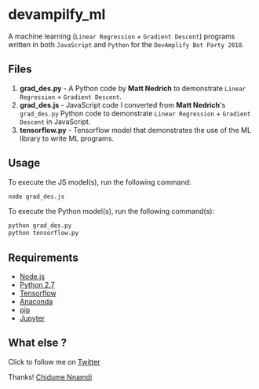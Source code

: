 # devampilfy_ml

A machine learning (`Linear Regression` + `Gradient Descent`) programs written in both `JavaScript` and `Python` for the `DevAmplify Bot Party 2018`.

## Files

1. **grad_des.py** - A Python code by **Matt Nedrich** to demonstrate `Linear Regression` + `Gradient Descent`.
1. **grad_des.js** - JavaScript code I converted from **Matt Nedrich**'s `grad_des.py` Python code to demonstrate `Linear Regression` + `Gradient Descent` in JavaScript.
1. **tensorflow.py** - Tensorflow model that demonstrates the use of the ML library to write ML programs.

## Usage

To execute the JS model(s), run the following command:

```bash
node grad_des.js
```

To execute the Python model(s), run the following command(s):

```bash
python grad_des.py
python tensorflow.py
```

## Requirements
* [Node.js](https://nodejs.org)
* [Python 2.7](https://docs.python.org/)
* [Tensorflow](https://www.tensorflow.org/)
* [Anaconda](https://conda.io/docs/py2or3.html)
* [pip](https://pypi.python.org/pypi/pip)
* [Jupyter](http://jupyter.org/)

## What else ?
Click to follow me on [Twitter](https://twitter.com/ngArchangel)

Thanks! [Chidume Nnamdi](https://twitter.com/ngArchangel)